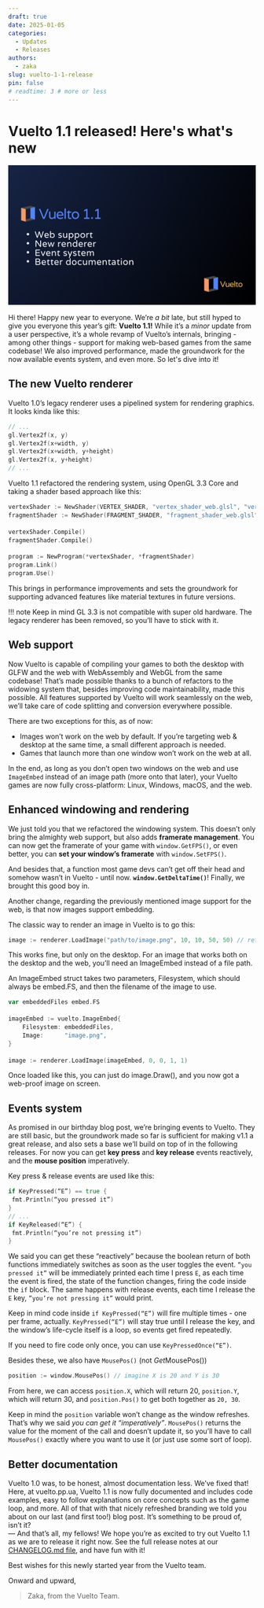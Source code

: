 ```yaml
---
draft: true
date: 2025-01-05
categories:
  - Updates
  - Releases
authors:
  - zaka
slug: vuelto-1-1-release
pin: false
# readtime: 3 # more or less
---
```


# Vuelto 1.1 released\! Here's what's new

![Post cover](../assets/vuelto-1-1-cover.png)

Hi there! Happy new year to everyone. We’re *a bit* late, but still hyped to give you everyone this year’s gift: **Vuelto 1.1!** While it’s a *minor* update from a user perspective, it’s a whole revamp of Vuelto’s internals, bringing - among other things - support for making web-based games from the same codebase! We also improved performance, made the groundwork for the now available events system, and even more. So let's dive into it!

## The new Vuelto renderer

Vuelto 1.0’s legacy renderer uses a pipelined system for rendering graphics. It looks kinda like this:  

```go
// ...
gl.Vertex2f(x, y)
gl.Vertex2f(x+width, y)
gl.Vertex2f(x+width, y+height)
gl.Vertex2f(x, y+height)
// ...
```

Vuelto 1.1 refactored the rendering system, using OpenGL 3.3 Core and taking a shader based approach like this:

```go  
vertexShader := NewShader(VERTEX_SHADER, "vertex_shader_web.glsl", "vertex_shader_desktop.glsl")  
fragmentShader := NewShader(FRAGMENT_SHADER, "fragment_shader_web.glsl", "fragment_shader_desktop.glsl")

vertexShader.Compile()
fragmentShader.Compile()

program := NewProgram(*vertexShader, *fragmentShader)
program.Link()
program.Use()
```

This brings in performance improvements and sets the groundwork for supporting advanced features like material textures in future versions.

!!! note
    Keep in mind GL 3.3 is not compatible with super old hardware. The legacy renderer has been removed, so you’ll have to stick with it.

## Web support

Now Vuelto is capable of compiling your games to both the desktop with GLFW and the web with WebAssembly and WebGL from the same codebase! That’s made possible thanks to a bunch of refactors to the widowing system that, besides improving code maintainability, made this possible. All features supported by Vuelto will work seamlessly on the web, we’ll take care of code splitting and conversion everywhere possible.

There are two exceptions for this, as of now:

- Images won’t work on the web by default. If you’re targeting web & desktop at the same time, a small different approach is needed.
- Games that launch more than one window won’t work on the web at all.

In the end, as long as you don’t open two windows on the web and use `ImageEmbed` instead of an image path (more onto that later), your Vuelto games are now fully cross-platform: Linux, Windows, macOS, and the web.

## Enhanced windowing and rendering

We just told you that we refactored the windowing system. This doesn’t only bring the almighty web support, but also adds **framerate management**. You can now get the framerate of your game with `window.GetFPS()`, or even better, you can **set your window’s framerate** with `window.SetFPS()`.

And besides that, a function most game devs can’t get off their head and somehow wasn’t in Vuelto - until now. **`window.GetDeltaTime()`**! Finally, we brought this good boy in.

Another change, regarding the previously mentioned image support for the web, is that now images support embedding.

The classic way to render an image in Vuelto is to go this:

```go
image := renderer.LoadImage("path/to/image.png", 10, 10, 50, 50) // returns an Image (internal type)
```

This works fine, but only on the desktop. For an image that works both on the desktop and the web, you’ll need an ImageEmbed instead of a file path.

An ImageEmbed struct takes two parameters, Filesystem, which should always be embed.FS, and then the filename of the image to use.

```go
var embeddedFiles embed.FS

imageEmbed := vuelto.ImageEmbed{
    Filesystem: embeddedFiles,
    Image:      "image.png",
}

image := renderer.LoadImage(imageEmbed, 0, 0, 1, 1)
```

Once loaded like this, you can just do image.Draw(), and you now got a web-proof image on screen.

## Events system

As promised in our birthday blog post, we’re bringing events to Vuelto. They are still basic, but the groundwork made so far is sufficient for making v1.1 a great release, and also sets a base we’ll build on top of in the following releases. For now you can get **key press** and **key release** events reactively, and the **mouse position** imperatively.

Key press & release events are used like this:  

```go
if KeyPressed(“E”) == true {
 fmt.Println(“you pressed it”)
}
// ...
if KeyReleased(“E”) {
 fmt.Println(“you’re not pressing it”)
}
```

We said you can get these “reactively” because the boolean return of both functions immediately switches as soon as the user toggles the event. `”you pressed it”` will be immediately printed each time I press `E`, as each time the event is fired, the state of the function changes, firing the code inside the `if` block. The same happens with release events, each time I release the `E` key, `”you’re not pressing it”` would print.

Keep in mind code inside `if KeyPressed(“E”)` will fire multiple times - one per frame, actually. `KeyPressed(“E”)` will stay true until I release the key, and the window’s life-cycle itself is a loop, so events get fired repeatedly.

If you need to fire code only once, you can use `KeyPressedOnce(“E”)`.

Besides these, we also have `MousePos()` (not *Get*MousePos())  

```go
position := window.MousePos() // imagine X is 20 and Y is 30  
```

From here, we can access `position.X`, which will return 20, `position.Y`, which will return 30, and `position.Pos()` to get both together as `20, 30`.

Keep in mind the `position` variable won’t change as the window refreshes. That’s why we said *you can get it “imperatively”*. `MousePos()` returns the value for the moment of the call and doesn’t update it, so you’ll have to call `MousePos()` exactly where you want to use it (or just use some sort of loop).

## Better documentation

Vuelto 1.0 was, to be honest, almost documentation less. We’ve fixed that! Here, at vuelto.pp.ua, Vuelto 1.1 is now fully documented and includes code examples, easy to follow explanations on core concepts such as the game loop, and more. All of that with that nicely refreshed branding we told you about on our last (and first too!) blog post. It’s something to be proud of, isn’t it?  
—
And that’s all, my fellows! We hope you’re as excited to try out Vuelto 1.1 as we are to release it right now. See the full release notes at our [CHANGELOG.md file](https://github.com/vuelto-org/vuelto/blob/main/CHANGELOG.md), and have fun with it!

Best wishes for this newly started year from the Vuelto team.

Onward and upward,

> Zaka, from the Vuelto Team.

